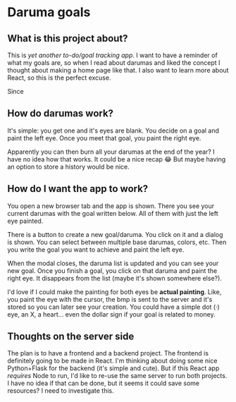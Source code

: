 # Daruma goals

## What is this project about?

This is _yet another to-do/goal tracking app_.
I want to have a reminder of what my goals are,
so when I read about darumas and liked the concept
I thought about making a home page like that.
I also want to learn more about React,
so this is the perfect excuse.

Since

## How do darumas work?

It's simple:
you get one and it's eyes are blank.
You decide on a goal and paint the left eye.
Once you meet that goal, you paint the right eye.

Apparently you can then burn all your darumas at the end of the year?
I have no idea how that works. It could be a nice recap 😂
But maybe having an option to store a history would be nice.

## How do I want the app to work?

You open a new browser tab and the app is shown.
There you see your current darumas with the goal written below.
All of them with just the left eye painted.

There is a button to create a new goal/daruma.
You click on it and a dialog is shown.
You can select between multiple base darumas, colors, etc.
Then you write the goal you want to achieve and paint the left eye.

When the modal closes, the daruma list is updated and you can see your new goal.
Once you finish a goal, you click on that daruma and paint the right eye.
It disappears from the list (maybe it's shown somewhere else?).

I'd love if I could make the painting for both eyes be **actual painting**.
Like, you paint the eye with the cursor,
the bmp is sent to the server and it's stored so you can later see your creation.
You could have a simple dot (·) eye, an X, a heart...
even the dollar sign if your goal is related to money.

## Thoughts on the server side

The plan is to have a frontend and a backend project.
The frontend is definitely going to be made in React.
I'm thinking about doing some nice Python+Flask for the backend
(it's simple and cute).
But if this React app _requires_ Node to run,
I'd like to re-use the same server to run both projects.
I have no idea if that can be done,
but it seems it could save some resources?
I need to investigate this.


